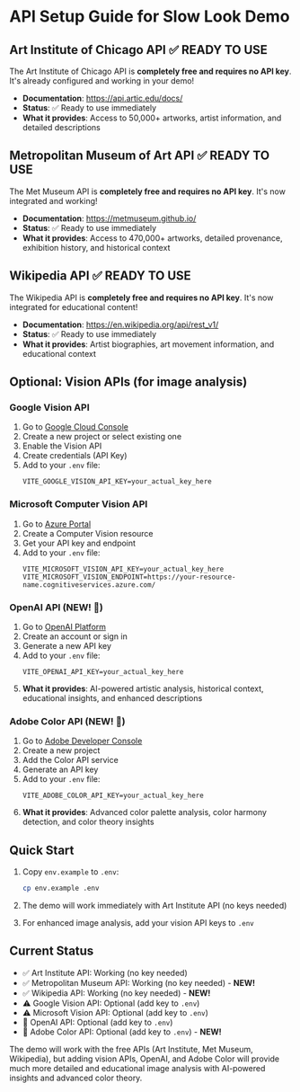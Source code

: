 # API Setup Guide for Slow Look Demo

## Art Institute of Chicago API ✅ READY TO USE

The Art Institute of Chicago API is **completely free and requires no API key**. It's already configured and working in your demo!

- **Documentation**: https://api.artic.edu/docs/
- **Status**: ✅ Ready to use immediately
- **What it provides**: Access to 50,000+ artworks, artist information, and detailed descriptions

## Metropolitan Museum of Art API ✅ READY TO USE

The Met Museum API is **completely free and requires no API key**. It's now integrated and working!

- **Documentation**: https://metmuseum.github.io/
- **Status**: ✅ Ready to use immediately
- **What it provides**: Access to 470,000+ artworks, detailed provenance, exhibition history, and historical context

## Wikipedia API ✅ READY TO USE

The Wikipedia API is **completely free and requires no API key**. It's now integrated for educational content!

- **Documentation**: https://en.wikipedia.org/api/rest_v1/
- **Status**: ✅ Ready to use immediately
- **What it provides**: Artist biographies, art movement information, and educational context

## Optional: Vision APIs (for image analysis)

### Google Vision API
1. Go to [Google Cloud Console](https://console.cloud.google.com/apis/credentials)
2. Create a new project or select existing one
3. Enable the Vision API
4. Create credentials (API Key)
5. Add to your `.env` file:
   ```
   VITE_GOOGLE_VISION_API_KEY=your_actual_key_here
   ```

### Microsoft Computer Vision API
1. Go to [Azure Portal](https://azure.microsoft.com/en-us/services/cognitive-services/computer-vision/)
2. Create a Computer Vision resource
3. Get your API key and endpoint
4. Add to your `.env` file:
   ```
   VITE_MICROSOFT_VISION_API_KEY=your_actual_key_here
   VITE_MICROSOFT_VISION_ENDPOINT=https://your-resource-name.cognitiveservices.azure.com/
   ```

### OpenAI API (NEW! 🚀)
1. Go to [OpenAI Platform](https://platform.openai.com/api-keys)
2. Create an account or sign in
3. Generate a new API key
4. Add to your `.env` file:
   ```
   VITE_OPENAI_API_KEY=your_actual_key_here
   ```
5. **What it provides**: AI-powered artistic analysis, historical context, educational insights, and enhanced descriptions

### Adobe Color API (NEW! 🎨)
1. Go to [Adobe Developer Console](https://developer.adobe.com/console/)
2. Create a new project
3. Add the Color API service
4. Generate an API key
5. Add to your `.env` file:
   ```
   VITE_ADOBE_COLOR_API_KEY=your_actual_key_here
   ```
6. **What it provides**: Advanced color palette analysis, color harmony detection, and color theory insights

## Quick Start

1. Copy `env.example` to `.env`:
   ```bash
   cp env.example .env
   ```

2. The demo will work immediately with Art Institute API (no keys needed)

3. For enhanced image analysis, add your vision API keys to `.env`

## Current Status

- ✅ Art Institute API: Working (no key needed)
- ✅ Metropolitan Museum API: Working (no key needed) - **NEW!**
- ✅ Wikipedia API: Working (no key needed) - **NEW!**
- ⚠️ Google Vision API: Optional (add key to `.env`)
- ⚠️ Microsoft Vision API: Optional (add key to `.env`)
- 🚀 OpenAI API: Optional (add key to `.env`)
- 🎨 Adobe Color API: Optional (add key to `.env`) - **NEW!**

The demo will work with the free APIs (Art Institute, Met Museum, Wikipedia), but adding vision APIs, OpenAI, and Adobe Color will provide much more detailed and educational image analysis with AI-powered insights and advanced color theory.